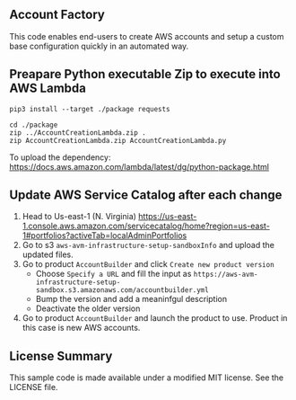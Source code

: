 ## Account Factory

This code enables end-users to create AWS accounts and setup a custom base configuration quickly in an automated way. 


## Preapare Python executable Zip to execute into AWS Lambda
```
pip3 install --target ./package requests

cd ./package
zip ../AccountCreationLambda.zip .
zip AccountCreationLambda.zip AccountCreationLambda.py
```

To upload the dependency: https://docs.aws.amazon.com/lambda/latest/dg/python-package.html

## Update AWS Service Catalog after each change

1. Head to Us-east-1 (N. Virginia) https://us-east-1.console.aws.amazon.com/servicecatalog/home?region=us-east-1#portfolios?activeTab=localAdminPortfolios
2. Go to s3 `aws-avm-infrastructure-setup-sandboxInfo` and upload the updated files. 
3. Go to product `AccountBuilder` and click `Create new product version`
    - Choose `Specify a URL` and fill the input as `https://aws-avm-infrastructure-setup-sandbox.s3.amazonaws.com/accountbuilder.yml`
    - Bump the version and add a meaninfgul description
    - Deactivate the older version
4. Go to product `AccountBuilder` and launch the product to use. Product in this case is new AWS accounts.

## License Summary

This sample code is made available under a modified MIT license. See the LICENSE file.
